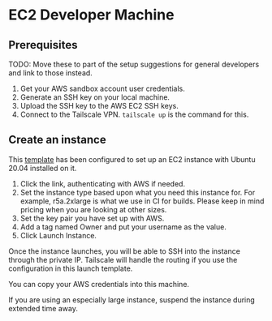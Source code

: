# EC2 Developer Machine

## Prerequisites

TODO: Move these to part of the setup suggestions for general developers and
link to those instead.

1. Get your AWS sandbox account user credentials.
2. Generate an SSH key on your local machine.
3. Upload the SSH key to the AWS EC2 SSH keys.
4. Connect to the Tailscale VPN. `tailscale up` is the command for this.

## Create an instance

This [template][0] has been configured to set up an EC2 instance with Ubuntu
20.04 installed on it.

1. Click the link, authenticating with AWS if needed.
2. Set the instance type based upon what you need this instance for. For
  example, r5a.2xlarge is what we use in CI for builds. Please keep in mind
  pricing when you are looking at other sizes.
3. Set the key pair you have set up with AWS.
4. Add a tag named Owner and put your username as the value.
5. Click Launch Instance.

Once the instance launches, you will be able to SSH into the instance through
the private IP. Tailscale will handle the routing if you use the configuration
in this launch template.

You can copy your AWS credentials into this machine.

If you are using an especially large instance, suspend the instance during
extended time away.

[0]: https://us-east-2.console.aws.amazon.com/ec2/v2/home?region=us-east-2#LaunchInstanceFromTemplate:launchTemplateId=lt-0fc475ab63ec54bf0
